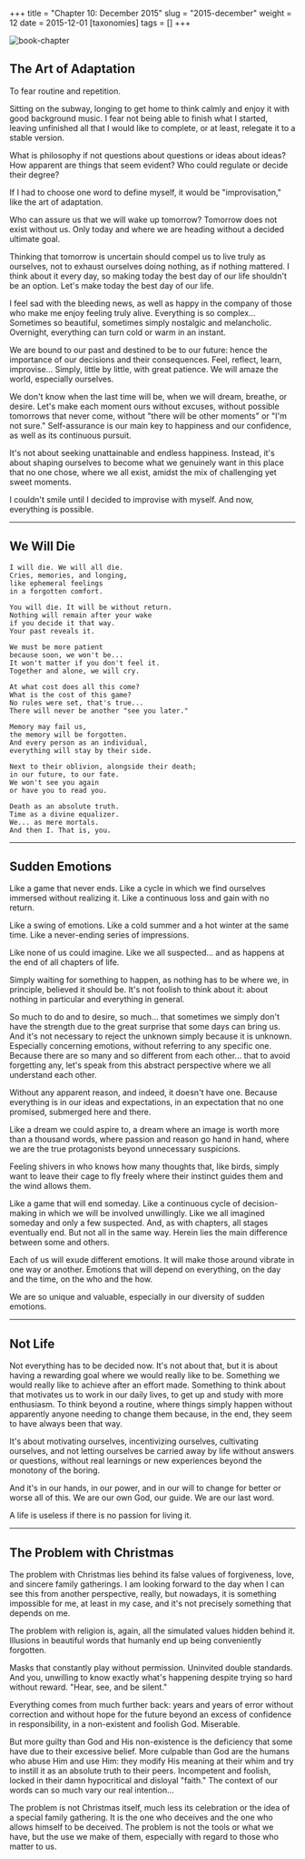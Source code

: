 +++
title = "Chapter 10: December 2015"
slug = "2015-december"
weight = 12
date = 2015-12-01
[taxonomies]
tags = []
+++

![book-chapter](/images/books/oeur/10.jpg)

## The Art of Adaptation

To fear routine and repetition.

Sitting on the subway, longing to get home to think calmly and enjoy it with good background music. I fear not being able to finish what I started, leaving unfinished all that I would like to complete, or at least, relegate it to a stable version.

What is philosophy if not questions about questions or ideas about ideas? How apparent are things that seem evident? Who could regulate or decide their degree?

If I had to choose one word to define myself, it would be "improvisation," like the art of adaptation.

Who can assure us that we will wake up tomorrow? Tomorrow does not exist without us. Only today and where we are heading without a decided ultimate goal.

Thinking that tomorrow is uncertain should compel us to live truly as ourselves, not to exhaust ourselves doing nothing, as if nothing mattered. I think about it every day, so making today the best day of our life shouldn't be an option. Let's make today the best day of our life.

I feel sad with the bleeding news, as well as happy in the company of those who make me enjoy feeling truly alive. Everything is so complex... Sometimes so beautiful, sometimes simply nostalgic and melancholic. Overnight, everything can turn cold or warm in an instant.

We are bound to our past and destined to be to our future: hence the importance of our decisions and their consequences. Feel, reflect, learn, improvise... Simply, little by little, with great patience. We will amaze the world, especially ourselves.

We don't know when the last time will be, when we will dream, breathe, or desire. Let's make each moment ours without excuses, without possible tomorrows that never come, without "there will be other moments" or "I'm not sure." Self-assurance is our main key to happiness and our confidence, as well as its continuous pursuit.

It's not about seeking unattainable and endless happiness. Instead, it's about shaping ourselves to become what we genuinely want in this place that no one chose, where we all exist, amidst the mix of challenging yet sweet moments.

I couldn't smile until I decided to improvise with myself. And now, everything is possible.

---

## We Will Die

```
I will die. We will all die.
Cries, memories, and longing,
like ephemeral feelings
in a forgotten comfort.

You will die. It will be without return.
Nothing will remain after your wake
if you decide it that way.
Your past reveals it.

We must be more patient
because soon, we won't be...
It won't matter if you don't feel it.
Together and alone, we will cry.

At what cost does all this come?
What is the cost of this game?
No rules were set, that's true...
There will never be another "see you later."

Memory may fail us,
the memory will be forgotten.
And every person as an individual,
everything will stay by their side.

Next to their oblivion, alongside their death;
in our future, to our fate.
We won't see you again
or have you to read you.

Death as an absolute truth.
Time as a divine equalizer.
We... as mere mortals.
And then I. That is, you.
```

---

## Sudden Emotions

Like a game that never ends. Like a cycle in which we find ourselves immersed without realizing it. Like a continuous loss and gain with no return.

Like a swing of emotions. Like a cold summer and a hot winter at the same time. Like a never-ending series of impressions.

Like none of us could imagine. Like we all suspected... and as happens at the end of all chapters of life.

Simply waiting for something to happen, as nothing has to be where we, in principle, believed it should be. It's not foolish to think about it: about nothing in particular and everything in general.

So much to do and to desire, so much... that sometimes we simply don't have the strength due to the great surprise that some days can bring us. And it's not necessary to reject the unknown simply because it is unknown. Especially concerning emotions, without referring to any specific one. Because there are so many and so different from each other... that to avoid forgetting any, let's speak from this abstract perspective where we all understand each other.

Without any apparent reason, and indeed, it doesn't have one. Because everything is in our ideas and expectations, in an expectation that no one promised, submerged here and there.

Like a dream we could aspire to, a dream where an image is worth more than a thousand words, where passion and reason go hand in hand, where we are the true protagonists beyond unnecessary suspicions.

Feeling shivers in who knows how many thoughts that, like birds, simply want to leave their cage to fly freely where their instinct guides them and the wind allows them.

Like a game that will end someday. Like a continuous cycle of decision-making in which we will be involved unwillingly. Like we all imagined someday and only a few suspected. And, as with chapters, all stages eventually end. But not all in the same way. Herein lies the main difference between some and others.

Each of us will exude different emotions. It will make those around vibrate in one way or another. Emotions that will depend on everything, on the day and the time, on the who and the how.

We are so unique and valuable, especially in our diversity of sudden emotions.

---

## Not Life

Not everything has to be decided now. It's not about that, but it is about having a rewarding goal where we would really like to be. Something we would really like to achieve after an effort made. Something to think about that motivates us to work in our daily lives, to get up and study with more enthusiasm. To think beyond a routine, where things simply happen without apparently anyone needing to change them because, in the end, they seem to have always been that way.

It's about motivating ourselves, incentivizing ourselves, cultivating ourselves, and not letting ourselves be carried away by life without answers or questions, without real learnings or new experiences beyond the monotony of the boring.

And it's in our hands, in our power, and in our will to change for better or worse all of this. We are our own God, our guide. We are our last word.

A life is useless if there is no passion for living it.

---

## The Problem with Christmas

The problem with Christmas lies behind its false values of forgiveness, love, and sincere family gatherings. I am looking forward to the day when I can see this from another perspective, really, but nowadays, it is something impossible for me, at least in my case, and it's not precisely something that depends on me.

The problem with religion is, again, all the simulated values hidden behind it. Illusions in beautiful words that humanly end up being conveniently forgotten.

Masks that constantly play without permission. Uninvited double standards. And you, unwilling to know exactly what's happening despite trying so hard without reward. "Hear, see, and be silent."

Everything comes from much further back: years and years of error without correction and without hope for the future beyond an excess of confidence in responsibility, in a non-existent and foolish God. Miserable.

But more guilty than God and His non-existence is the deficiency that some have due to their excessive belief. More culpable than God are the humans who abuse Him and use Him: they modify His meaning at their whim and try to instill it as an absolute truth to their peers. Incompetent and foolish, locked in their damn hypocritical and disloyal "faith." The context of our words can so much vary our real intention...

The problem is not Christmas itself, much less its celebration or the idea of a special family gathering. It is the one who deceives and the one who allows himself to be deceived. The problem is not the tools or what we have, but the use we make of them, especially with regard to those who matter to us.
